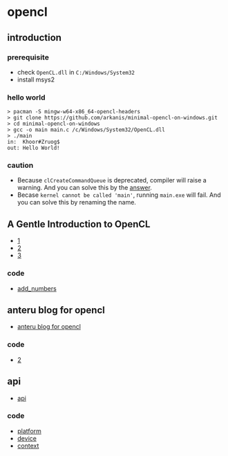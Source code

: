 # opencl

## introduction

### prerequisite

- check `OpenCL.dll` in `C:/Windows/System32`
- install msys2

### hello world

```
> pacman -S mingw-w64-x86_64-opencl-headers
> git clone https://github.com/arkanis/minimal-opencl-on-windows.git
> cd minimal-opencl-on-windows
> gcc -o main main.c /c/Windows/System32/OpenCL.dll
> ./main
in:  Khoor#Zruog$
out: Hello World!
```

### caution

- Because `clCreateCommandQueue` is deprecated, compiler will raise a warning. And you can solve this by the [answer](https://stackoverflow.com/a/28500846/5772365).
- Becase `kernel cannot be called 'main'`, running `main.exe` will fail. And you can solve this by renaming the name.

## A Gentle Introduction to OpenCL

- [1](http://www.drdobbs.com/parallel/a-gentle-introduction-to-opencl/231002854)
- [2](http://www.drdobbs.com/parallel/a-gentle-introduction-to-opencl/231002854?pgno=2)
- [3](http://www.drdobbs.com/parallel/a-gentle-introduction-to-opencl/231002854?pgno=3)

### code

- [add_numbers](https://github.com/gaoxinge/something/tree/master/opencl/A%20Gentle%20Introduction%20to%20OpenCL/add_numbers)

## anteru blog for opencl

- [anteru blog for opencl](https://anteru.net/blog/tags/opencl/)

### code

- [2](https://github.com/gaoxinge/something/tree/master/opencl/anteru%20blog%20for%20opencl/2)

## api

- [api](https://www.khronos.org/registry/OpenCL/)

### code

- [platform](https://github.com/gaoxinge/something/tree/master/opencl/api/platform)
- [device](https://github.com/gaoxinge/something/tree/master/opencl/api/device)
- [context](https://github.com/gaoxinge/something/tree/master/opencl/api/context)